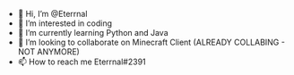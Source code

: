 - 👋 Hi, I’m @Eterrnal
- 👀 I’m interested in coding
- 🌱 I’m currently learning Python and Java
- 💞️ I’m looking to collaborate on Minecraft Client (ALREADY COLLABING - NOT ANYMORE)
- 📫 How to reach me Eterrnal#2391

<!---
Eterrnal/Eterrnal is a ✨ special ✨ repository because its `README.md` (this file) appears on your GitHub profile.
You can click the Preview link to take a look at your changes.
--->
